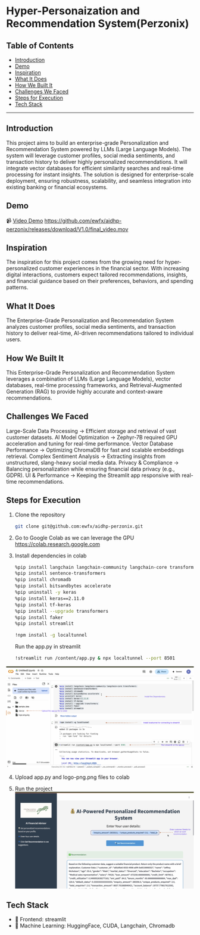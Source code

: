 # Hyper-Personaization and Recommendation System(Perzonix)

## Table of Contents
- [Introduction](#introduction)
- [Demo](#demo)
- [Inspiration](#inspiration)
- [What It Does](#what-it-does)
- [How We Built It](#how-we-built-it)
- [Challenges We Faced](#challenges-we-faced)
- [Steps for Execution](#Steps-for-Execution)
- [Tech Stack](#tech-stack)

---

## Introduction
This project aims to build an enterprise-grade Personalization and Recommendation System powered by LLMs (Large Language Models). The system will leverage customer profiles, social media sentiments, and transaction history to deliver highly personalized recommendations. It will integrate vector databases for efficient similarity searches and real-time processing for instant insights. The solution is designed for enterprise-scale deployment, ensuring robustness, scalability, and seamless integration into existing banking or financial ecosystems.

## Demo
📹 [Video Demo](#) https://github.com/ewfx/aidhp-perzonix/releases/download/V1.0/final_video.mov

## Inspiration
The inspiration for this project comes from the growing need for hyper-personalized customer experiences in the financial sector. With increasing digital interactions, customers expect tailored recommendations, insights, and financial guidance based on their preferences, behaviors, and spending patterns.

## What It Does
The Enterprise-Grade Personalization and Recommendation System analyzes customer profiles, social media sentiments, and transaction history to deliver real-time, AI-driven recommendations tailored to individual users.

## How We Built It
This Enterprise-Grade Personalization and Recommendation System leverages a combination of LLMs (Large Language Models), vector databases, real-time processing frameworks, and Retrieval-Augmented Generation (RAG) to provide highly accurate and context-aware recommendations.

## Challenges We Faced
Large-Scale Data Processing → Efficient storage and retrieval of vast customer datasets.
AI Model Optimization → Zephyr-7B required GPU acceleration and tuning for real-time performance.
Vector Database Performance → Optimizing ChromaDB for fast and scalable embeddings retrieval.
Complex Sentiment Analysis → Extracting insights from unstructured, slang-heavy social media data.
Privacy & Compliance → Balancing personalization while ensuring financial data privacy (e.g., GDPR).
UI & Performance → Keeping the Streamlit app responsive with real-time recommendations.

## Steps for Execution
1. Clone the repository  
   ```sh
   git clone git@github.com:ewfx/aidhp-perzonix.git
   ```
2. Go to Google Colab as we can leverage the GPU
   https://colab.research.google.com

3. Install dependencies in colab
   ```sh
   %pip install langchain langchain-community langchain-core transformers
   %pip install sentence-transformers
   %pip install chromadb
   %pip install bitsandbytes accelerate
   %pip uninstall -y keras
   %pip install keras==2.11.0
   %pip install tf-keras
   %pip install --upgrade transformers
   %pip install faker
   %pip install streamlit
   ```

   ```sh
   !npm install -g localtunnel
   ```

   Run the app.py in streamlit
   ```sh
   !streamlit run /content/app.py & npx localtunnel --port 8501
   ```
![alt text](artifacts/arch/colab_image.png)

4. Upload app.py and logo-png.png files to colab

5. Run the project  
![alt text](artifacts/arch/UI_image.png)


## Tech Stack
- 🔹 Frontend: streamlit
- 🔹 Machine Learning: HuggingFace, CUDA,
         Langchain, Chromadb
